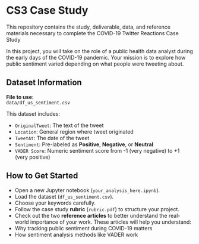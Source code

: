 # CS3 Case Study

This repository contains the study, deliverable, data, and reference materials necessary to complete the COVID-19 Twitter Reactions Case Study

In this project, you will take on the role of a public health data analyst during the early days of the COVID-19 pandemic. Your mission is to explore how public sentiment varied depending on what people were tweeting about.

## Dataset Information

**File to use:**  
`data/df_us_sentiment.csv`

This dataset includes:
- `OriginalTweet`: The text of the tweet
- `Location`: General region where tweet originated
- `TweetAt`: The date of the tweet
- `Sentiment`: Pre-labeled as **Positive**, **Negative**, or **Neutral**
- `VADER Score`: Numeric sentiment score from -1 (very negative) to +1 (very positive)

## How to Get Started

- Open a new Jupyter notebook (`your_analysis_here.ipynb`).
- Load the dataset (`df_us_sentiment.csv`).
- Choose your keywords carefully.
- Follow the case study **rubric** (`rubric.pdf`) to structure your project.
- Check out the two **reference articles** to better understand the real-world importance of your work.
  These articles will help you understand:
- Why tracking public sentiment during COVID-19 matters
- How sentiment analysis methods like VADER work
